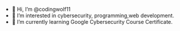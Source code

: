 - 👋 Hi, I’m @codingwolf11
- 👀 I’m interested in cybersecurity, programming,web development.
- 🌱 I’m currently learning Google Cybersecurity Course Certificate.

